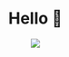 <h1 align="center" >Hello 👋</h1>

<p align="center" >
  <a href="https://www.codewars.com/users/Aleksei-Uzin">
    <img src="https://github.r2v.ch/codewars?user=Aleksei-Uzin&top_languages=true&theme=dark&stroke=%23866cc7" />
  </a>
</p>
<!-- https://github.com/DiniFarb/codewars_readme_stats/tree/master -->

<!--
**Aleksei-Uzin/Aleksei-Uzin** is a ✨ _special_ ✨ repository because its `README.md` (this file) appears on your GitHub profile.

Here are some ideas to get you started:

- 🔭 I’m currently working on ...
- 🌱 I’m currently learning ...
- 👯 I’m looking to collaborate on ...
- 🤔 I’m looking for help with ...
- 💬 Ask me about ...
- 📫 How to reach me: ...
- 😄 Pronouns: ...
- ⚡ Fun fact: ...
-->
